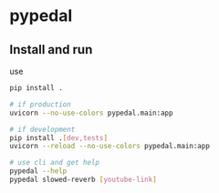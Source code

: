 # pypedal

## Install and run

use

```sh
pip install .

# if production
uvicorn --no-use-colors pypedal.main:app

# if development
pip install .[dev,tests]
uvicorn --reload --no-use-colors pypedal.main:app

# use cli and get help
pypedal --help
pypedal slowed-reverb [youtube-link]
```
